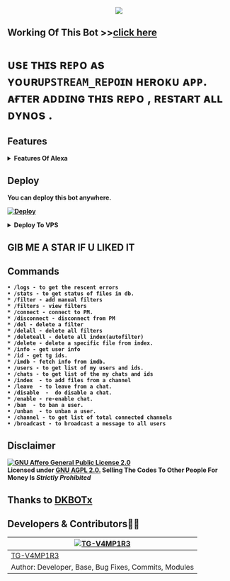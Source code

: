 <p align="center">
<a href="https://github.com/TG-V4MP1R3/Alexa"><img src="https://img.shields.io/badge/A L E X A-purple.svg?logo="></a>
  
## Working Of This Bot >>[click here](https://t.me/alexa_movies_bot)

# ᴜsᴇ ᴛʜɪs ʀᴇᴘᴏ ᴀs ʏᴏᴜʀ`UPSTREAM_REPO`ɪɴ ʜᴇʀᴏᴋᴜ ᴀᴘᴘ. ᴀғᴛᴇʀ ᴀᴅᴅɪɴɢ ᴛʜɪs ʀᴇᴘᴏ , ʀᴇsᴛᴀʀᴛ ᴀʟʟ ᴅʏɴᴏs .
  
## Features

<b><details><summary>Features Of Alexa</summary><br>
  
- [x] Auto Filter
- [x] Manual Filter
- [x] Ban
- [x] Mute
- [x] Telegraph
- [x] TTS | Text To Speech
- [x] Translation 
- [x] Pin 
- [x] Meme
- [x] Google Translate
- [x] Song
- [x] Sticker ID
- [x] Covid
- [x] Info
- [x] Ping
- [x] Json
- [x] Paste Bin
- [x] IMDB
- [x] Admin Commands
- [x] Broadcast
- [x] Index
- [x] IMDB search
- [x] Inline Search
- [x] Random pics
- [x] Purge
</a>
</p>
</details> 

## Deploy
You can deploy this bot anywhere.

[![Deploy](https://www.herokucdn.com/deploy/button.svg)](https://heroku.com/deploy)</br>


<details><summary>Deploy To VPS</summary>
<p>
<pre>
git clone https://github.com/TG-V4MP1R3/Alexa.git
# Install Packages
# pip3 install -r requirements.txt
Edit `info.py` with variables as given below then run bot
python3 bot.py
</pre>
</p>
</details>

## GIB ME A STAR IF U LIKED IT

## Commands
```
• /logs - to get the rescent errors
• /stats - to get status of files in db.
* /filter - add manual filters
* /filters - view filters
* /connect - connect to PM.
* /disconnect - disconnect from PM
* /del - delete a filter
* /delall - delete all filters
* /deleteall - delete all index(autofilter)
* /delete - delete a specific file from index.
* /info - get user info
* /id - get tg ids.
* /imdb - fetch info from imdb.
• /users - to get list of my users and ids.
• /chats - to get list of the my chats and ids 
• /index  - to add files from a channel
• /leave  - to leave from a chat.
• /disable  -  do disable a chat.
* /enable - re-enable chat.
• /ban  - to ban a user.
• /unban  - to unban a user.
• /channel - to get list of total connected channels
• /broadcast - to broadcast a message to all users
```
## Disclaimer
[![GNU Affero General Public License 2.0](https://www.gnu.org/graphics/agplv3-155x51.png)](https://www.gnu.org/licenses/agpl-3.0.en.html#header)    
Licensed under [GNU AGPL 2.0.](https://github.com/DKBOTx/TovinoBotV3/blob/main/LICENSE)
Selling The Codes To Other People For Money Is *Strictly Prohibited*

## Thanks to [DKBOTx](https://github.com/DKBOTx)

## Developers & Contributors👨‍💻

 [![TG-V4MP1R3](https://github.com/TG-V4MP1R3.png?size=100)](https://github.com/TG-V4MP1R3) |
----|
[TG-V4MP1R3](https://t.me/KP51107)  | 
Author: Developer, Base, Bug Fixes, Commits, Modules | 
